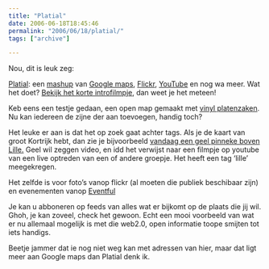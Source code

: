 ```yaml
---
title: "Platial"
date: 2006-06-18T18:45:46
permalink: "2006/06/18/platial/"
tags: ["archive"]

---
```

Nou, dit is leuk zeg:

[Platial](http://platial.com/splash "http://platial.com/splash"): een [mashup](http://www.programmableweb.com/faq#Q1 "http://www.programmableweb.com/faq#Q1") van [Google maps](http://maps.google.com/ "http://maps.google.com/"), [Flickr](http://www.flickr.com/ "http://www.flickr.com/"), [YouTube](http://www.youtube.com/ "http://www.youtube.com/") en nog wa meer. Wat het doet? [Bekijk het korte introfilmpje](http://www.youtube.com/watch?v=B1sGwWx4KhY "http://www.youtube.com/watch?v=B1sGwWx4KhY"), dan weet je het meteen!

Keb eens een testje gedaan, een open map gemaakt met [vinyl platenzaken](http://platial.com/simonv/map/6912?title=Vinyl_platenzaken "http://platial.com/simonv/map/6912?title=Vinyl_platenzaken"). Nu kan iedereen de zijne der aan toevoegen, handig toch?

Het leuke er aan is dat het op zoek gaat achter tags. Als je de kaart van groot Kortrijk hebt, dan zie je bijvoorbeeld [vandaag een geel pinneke boven Lille.](http://platial.com/today?location=Kortrijk "http://platial.com/today?location=Kortrijk") Geel wil zeggen video, en idd het verwijst naar een filmpje op youtube van een live optreden van een of andere groepje. Het heeft een tag ‘lille’ meegekregen.

Het zelfde is voor foto’s vanop flickr (al moeten die publiek beschibaar zijn) en evenementen vanop [Eventful](http://eventful.com/ "http://eventful.com/")

Je kan u abboneren op feeds van alles wat er bijkomt op de plaats die jij wil. Ghoh, je kan zoveel, check het gewoon. Echt een mooi voorbeeld van wat er nu allemaal mogelijk is met die web2.0, open informatie toope smijten tot iets handigs.

Beetje jammer dat ie nog niet weg kan met adressen van hier, maar dat ligt meer aan Google maps dan Platial denk ik.
